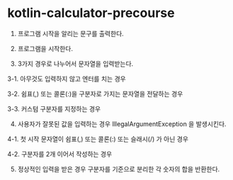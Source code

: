 # kotlin-calculator-precourse

1.  프로그램 시작을 알리는 문구를 출력한다.

2.  프로그램을 시작한다.

3.  3가지 경우로 나누어서 문자열을 입력받는다.

   3-1. 아무것도 입력하지 않고 엔터를 치는 경우 

   3-2. 쉼표(,) 또는 콜론(:)을 구분자로 가지는 문자열을 전달하는 경우

   3-3. 커스텀 구분자를 지정하는 경우

4.  사용자가 잘못된 값을 입력하는 경우 IllegalArgumentException 을 발생시킨다.

   4-1. 첫 시작 문자열이 쉼표(,) 또는 콜론(:) 또는 슬래시(/) 가 아닌 경우

   4-2. 구분자를 2개 이어서 작성하는 경우

5. 정상적인 입력을 받은 경우 구분자를 기준으로 분리한 각 숫자의 합을 반환한다.
